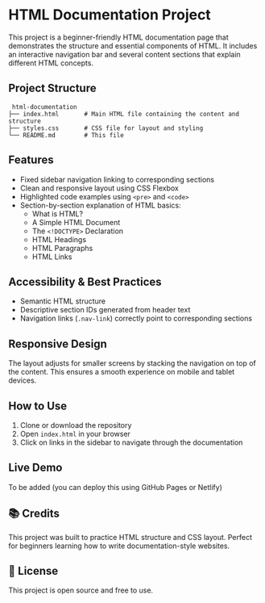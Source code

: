 # HTML Documentation Project

This project is a beginner-friendly HTML documentation page that demonstrates the structure and essential components of HTML. It includes an interactive navigation bar and several content sections that explain different HTML concepts.

##  Project Structure

```
 html-documentation
├── index.html       # Main HTML file containing the content and structure
├── styles.css       # CSS file for layout and styling
└── README.md        # This file
```

##  Features

- Fixed sidebar navigation linking to corresponding sections
- Clean and responsive layout using CSS Flexbox
- Highlighted code examples using `<pre>` and `<code>`
- Section-by-section explanation of HTML basics:
  - What is HTML?
  - A Simple HTML Document
  - The `<!DOCTYPE>` Declaration
  - HTML Headings
  - HTML Paragraphs
  - HTML Links

##  Accessibility & Best Practices

- Semantic HTML structure
- Descriptive section IDs generated from header text
- Navigation links (`.nav-link`) correctly point to corresponding sections

##  Responsive Design

The layout adjusts for smaller screens by stacking the navigation on top of the content. This ensures a smooth experience on mobile and tablet devices.

##  How to Use

1. Clone or download the repository
2. Open `index.html` in your browser
3. Click on links in the sidebar to navigate through the documentation

##  Live Demo

To be added (you can deploy this using GitHub Pages or Netlify)

## 📚 Credits

This project was built to practice HTML structure and CSS layout. Perfect for beginners learning how to write documentation-style websites.

## 📌 License

This project is open source and free to use.
